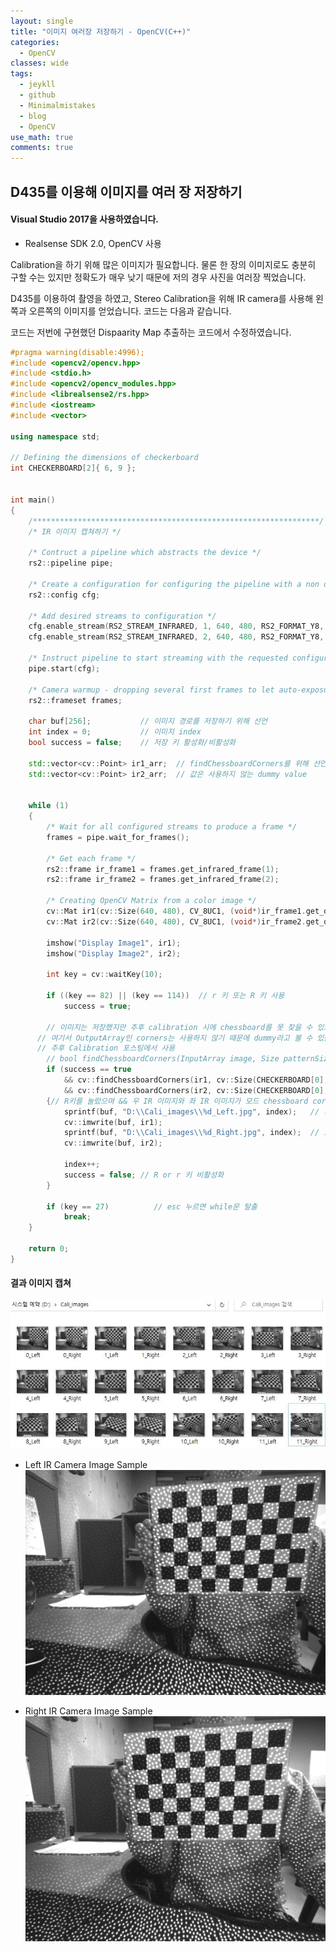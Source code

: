 ```yaml
---
layout: single
title: "이미지 여러장 저장하기 - OpenCV(C++)"
categories:
  - OpenCV
classes: wide
tags:
  - jeykll
  - github
  - Minimalmistakes
  - blog
  - OpenCV
use_math: true
comments: true
---
```


## D435를 이용해 이미지를 여러 장 저장하기

#### Visual Studio 2017을 사용하였습니다.

+ Realsense SDK 2.0, OpenCV 사용

Calibration을 하기 위해 많은 이미지가 필요합니다. 물론 한 장의 이미지로도 충분히 구할 수는 있지만 정확도가 매우 낮기 때문에 저의 경우 사진을 여러장 찍었습니다.

D435를 이용하여 촬영을 하였고, Stereo Calibration을 위해 IR camera를 사용해 왼쪽과 오른쪽의 이미지를 얻었습니다. 코드는 다음과 같습니다.

코드는 저번에 구현했던 Dispaarity Map 추출하는 코드에서 수정하였습니다.

```c++
#pragma warning(disable:4996);
#include <opencv2/opencv.hpp>
#include <stdio.h>
#include <opencv2/opencv_modules.hpp>
#include <librealsense2/rs.hpp>
#include <iostream>
#include <vector>

using namespace std;

// Defining the dimensions of checkerboard
int CHECKERBOARD[2]{ 6, 9 };


int main()
{
	/****************************************************************/
	/* IR 이미지 캡쳐하기 */

	/* Contruct a pipeline which abstracts the device */
	rs2::pipeline pipe;

	/* Create a configuration for configuring the pipeline with a non default profile */
	rs2::config cfg;

	/* Add desired streams to configuration */
	cfg.enable_stream(RS2_STREAM_INFRARED, 1, 640, 480, RS2_FORMAT_Y8, 30);
	cfg.enable_stream(RS2_STREAM_INFRARED, 2, 640, 480, RS2_FORMAT_Y8, 30);

	/* Instruct pipeline to start streaming with the requested configuration */
	pipe.start(cfg);

	/* Camera warmup - dropping several first frames to let auto-exposure stabilize */
	rs2::frameset frames;

	char buf[256];           // 이미지 경로를 저장하기 위해 선언
	int index = 0;           // 이미지 index
	bool success = false;    // 저장 키 활성화/비활성화

	std::vector<cv::Point> ir1_arr;  // findChessboardCorners를 위해 선언하였지만
	std::vector<cv::Point> ir2_arr;  // 값은 사용하지 않는 dummy value


	while (1)
	{
		/* Wait for all configured streams to produce a frame */
		frames = pipe.wait_for_frames();

		/* Get each frame */
		rs2::frame ir_frame1 = frames.get_infrared_frame(1);
		rs2::frame ir_frame2 = frames.get_infrared_frame(2);

		/* Creating OpenCV Matrix from a color image */
		cv::Mat ir1(cv::Size(640, 480), CV_8UC1, (void*)ir_frame1.get_data(), cv::Mat::AUTO_STEP);  // 왼쪽
		cv::Mat ir2(cv::Size(640, 480), CV_8UC1, (void*)ir_frame2.get_data(), cv::Mat::AUTO_STEP);  // 오른쪽

		imshow("Display Image1", ir1);
		imshow("Display Image2", ir2);

		int key = cv::waitKey(10);

		if ((key == 82) || (key == 114))  // r 키 또는 R 키 사용
			success = true;

		// 이미지는 저장했지만 추후 calibration 시에 chessboard를 못 찾을 수 있으므로 찾았을 때만 이미지 저장한다.
      // 여기서 OutputArray인 corners는 사용하지 않기 때문에 dummy라고 볼 수 있습니다.
      // 추후 Calibration 포스팅에서 사용
		// bool findChessboardCorners(InputArray image, Size patternSize, OutputArray corners, int flags = CALIB_CB_ADAPTIVE_THRESH + CALIB_CB_NORMALIZE_IMAGE )
		if (success == true
			&& cv::findChessboardCorners(ir1, cv::Size(CHECKERBOARD[0], CHECKERBOARD[1]), ir1_arr, cv::CALIB_CB_ADAPTIVE_THRESH + cv::CALIB_CB_NORMALIZE_IMAGE)
			&& cv::findChessboardCorners(ir2, cv::Size(CHECKERBOARD[0], CHECKERBOARD[1]), ir2_arr, cv::CALIB_CB_ADAPTIVE_THRESH + cv::CALIB_CB_NORMALIZE_IMAGE))
		{// R키를 눌렀으며 && 우 IR 이미지와 좌 IR 이미지가 모드 chessboard corner를 찾을 때만 저장되도록
			sprintf(buf, "D:\\Cali_images\\%d_Left.jpg", index);   // 왼쪽 이미지 저장
			cv::imwrite(buf, ir1);
			sprintf(buf, "D:\\Cali_images\\%d_Right.jpg", index);  // 오른쪽 이미지 저장
			cv::imwrite(buf, ir2);

			index++;
			success = false; // R or r 키 비활성화
		}

		if (key == 27)			// esc 누르면 while문 탈출
			break;
	}

	return 0;
}
```

#### 결과 이미지 캡쳐  

![폴더 이미지](/img/CaptureImagesForCalibration.jpg)  

+ Left IR Camera Image Sample  
![폴더 이미지](/img/LeftIRImage.jpg)  

+ Right IR Camera Image Sample  
![폴더 이미지](/img/RightIRImage.jpg)  
